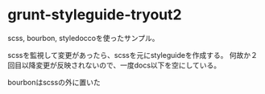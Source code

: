 # grunt-styleguide-tryout2

scss, bourbon, styledoccoを使ったサンプル。

scssを監視して変更があったら、scssを元にstyleguideを作成する。
何故か２回目以降変更が反映されないので、一度docs以下を空にしている。

bourbonはscssの外に置いた
